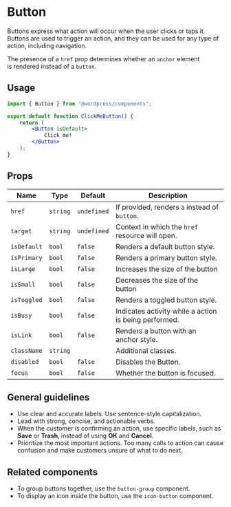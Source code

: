 # Button

Buttons express what action will occur when the user clicks or taps it. Buttons are used to trigger an action, and they can be used for any type of action, including navigation.

The presence of a `href` prop determines whether an `anchor` element is rendered instead of a `button`.

## Usage

```jsx
import { Button } from "@wordpress/components";

export default function ClickMeButton() {
	return (
		<Button isDefault>
			Click me!
		</Button>
	);
}
```

## Props

Name | Type | Default | Description
--- | --- | --- | ---
`href` | `string` | `undefined` | If provided, renders `a` instead of `button`.
`target` | `string` | `undefined` | Context in which the `href` resource will open.
`isDefault` | `bool` | `false` | Renders a default button style.
`isPrimary` | `bool` | `false` | Renders a primary button style.
`isLarge` | `bool` | `false` | Increases the size of the button
`isSmall` | `bool` | `false` | Decreases the size of the button
`isToggled` | `bool` | `false` | Renders a toggled button style.
`isBusy` | `bool` | `false` | Indicates activity while a action is being performed.
`isLink` | `bool` | `false` | Renders a button with an anchor style.
`className` | `string` | | Additional classes.
`disabled` | `bool` | `false` | Disables the Button.
`focus` | `bool` | `false` | Whether the button is focused.

## General guidelines

* Use clear and accurate labels. Use sentence-style capitalization.
* Lead with strong, concise, and actionable verbs.
* When the customer is confirming an action, use specific labels, such as **Save** or **Trash**, instead of using **OK** and **Cancel**.
* Prioritize the most important actions. Too many calls to action can cause confusion and make customers unsure of what to do next.

## Related components

* To group buttons together, use the `button-group` component.
* To display an icon inside the button, use the `icon-button` component.